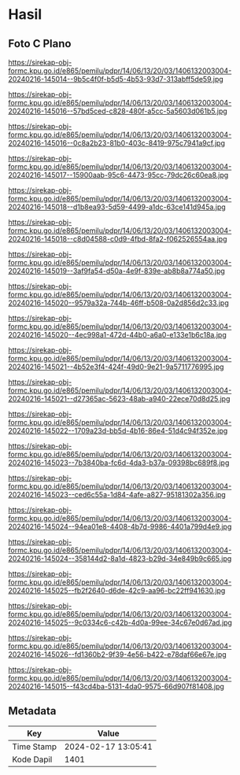 # Hasil

## Foto C Plano

https://sirekap-obj-formc.kpu.go.id/e865/pemilu/pdpr/14/06/13/20/03/1406132003004-20240216-145014--9b5c4f0f-b5d5-4b53-93d7-313abff5de59.jpg

https://sirekap-obj-formc.kpu.go.id/e865/pemilu/pdpr/14/06/13/20/03/1406132003004-20240216-145016--57bd5ced-c828-480f-a5cc-5a5603d061b5.jpg

https://sirekap-obj-formc.kpu.go.id/e865/pemilu/pdpr/14/06/13/20/03/1406132003004-20240216-145016--0c8a2b23-81b0-403c-8419-975c7941a9cf.jpg

https://sirekap-obj-formc.kpu.go.id/e865/pemilu/pdpr/14/06/13/20/03/1406132003004-20240216-145017--15900aab-95c6-4473-95cc-79dc26c60ea8.jpg

https://sirekap-obj-formc.kpu.go.id/e865/pemilu/pdpr/14/06/13/20/03/1406132003004-20240216-145018--d1b8ea93-5d59-4499-a1dc-63ce141d945a.jpg

https://sirekap-obj-formc.kpu.go.id/e865/pemilu/pdpr/14/06/13/20/03/1406132003004-20240216-145018--c8d04588-c0d9-4fbd-8fa2-f062526554aa.jpg

https://sirekap-obj-formc.kpu.go.id/e865/pemilu/pdpr/14/06/13/20/03/1406132003004-20240216-145019--3af9fa54-d50a-4e9f-839e-ab8b8a774a50.jpg

https://sirekap-obj-formc.kpu.go.id/e865/pemilu/pdpr/14/06/13/20/03/1406132003004-20240216-145020--9579a32a-744b-46ff-b508-0a2d856d2c33.jpg

https://sirekap-obj-formc.kpu.go.id/e865/pemilu/pdpr/14/06/13/20/03/1406132003004-20240216-145020--4ec998a1-472d-44b0-a6a0-e133e1b6c18a.jpg

https://sirekap-obj-formc.kpu.go.id/e865/pemilu/pdpr/14/06/13/20/03/1406132003004-20240216-145021--4b52e3f4-424f-49d0-9e21-9a5711776995.jpg

https://sirekap-obj-formc.kpu.go.id/e865/pemilu/pdpr/14/06/13/20/03/1406132003004-20240216-145021--d27365ac-5623-48ab-a940-22ece70d8d25.jpg

https://sirekap-obj-formc.kpu.go.id/e865/pemilu/pdpr/14/06/13/20/03/1406132003004-20240216-145022--1709a23d-bb5d-4b16-86e4-51d4c94f352e.jpg

https://sirekap-obj-formc.kpu.go.id/e865/pemilu/pdpr/14/06/13/20/03/1406132003004-20240216-145023--7b3840ba-fc6d-4da3-b37a-09398bc689f8.jpg

https://sirekap-obj-formc.kpu.go.id/e865/pemilu/pdpr/14/06/13/20/03/1406132003004-20240216-145023--ced6c55a-1d84-4afe-a827-95181302a356.jpg

https://sirekap-obj-formc.kpu.go.id/e865/pemilu/pdpr/14/06/13/20/03/1406132003004-20240216-145024--94ea01e8-4408-4b7d-9986-4401a799d4e9.jpg

https://sirekap-obj-formc.kpu.go.id/e865/pemilu/pdpr/14/06/13/20/03/1406132003004-20240216-145024--358144d2-8a1d-4823-b29d-34e849b9c665.jpg

https://sirekap-obj-formc.kpu.go.id/e865/pemilu/pdpr/14/06/13/20/03/1406132003004-20240216-145025--fb2f2640-d6de-42c9-aa96-bc22ff941630.jpg

https://sirekap-obj-formc.kpu.go.id/e865/pemilu/pdpr/14/06/13/20/03/1406132003004-20240216-145025--9c0334c6-c42b-4d0a-99ee-34c67e0d67ad.jpg

https://sirekap-obj-formc.kpu.go.id/e865/pemilu/pdpr/14/06/13/20/03/1406132003004-20240216-145026--fd1360b2-9f39-4e56-b422-e78daf66e67e.jpg

https://sirekap-obj-formc.kpu.go.id/e865/pemilu/pdpr/14/06/13/20/03/1406132003004-20240216-145015--f43cd4ba-5131-4da0-9575-66d907f81408.jpg


## Metadata

| Key        | Value               |
| ---------- | ------------------- |
| Time Stamp | 2024-02-17 13:05:41 |
| Kode Dapil | 1401                |



